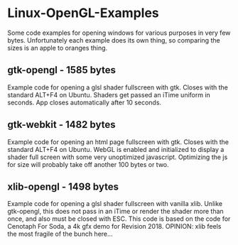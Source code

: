 # Linux-OpenGL-Examples

Some code examples for opening windows for various purposes in very few bytes. Unfortunately each example does its own thing, so comparing the sizes is an apple to oranges thing.

## gtk-opengl - 1585 bytes

Example code for opening a glsl shader fullscreen with gtk. Closes with the standard ALT+F4 on Ubuntu. Shaders get passed an iTime uniform in seconds. App closes automatically after 10 seconds.

## gtk-webkit - 1482 bytes

Example code for opening an html page fullscreen with gtk. Closes with the standard ALT+F4 on Ubuntu. WebGL is enabled and initialized to display a shader full screen with some very unoptimized javascript. Optimizing the js for size will probably take off another 100 bytes or two.

## xlib-opengl - 1498 bytes

Example code for opening a glsl shader fullscreen with vanilla xlib. Unlike gtk-opengl, this does not pass in an iTime or render the shader more than once, and also must be closed with ESC. This code is based on the code for Cenotaph For Soda, a 4k gfx demo for Revision 2018. OPINION: xlib feels the most fragile of the bunch here...
